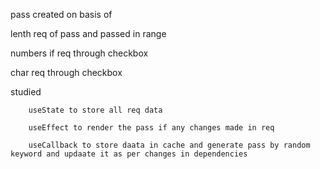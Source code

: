 pass created on basis of

 lenth req of pass and passed in range

 numbers if req through checkbox

 char req through checkbox

 studied 

        useState to store all req data

        useEffect to render the pass if any changes made in req

        useCallback to store daata in cache and generate pass by random keyword and updaate it as per changes in dependencies